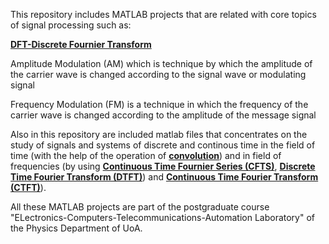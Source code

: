 This repository includes MATLAB projects that are related with core topics of signal processing such as: 

[**DFT-Discrete Fournier Transform**](https://www.robots.ox.ac.uk/~sjrob/Teaching/SP/l7.pdf)

Amplitude Modulation (AM) which is technique by which the amplitude of the carrier wave is changed according to the signal wave or modulating signal

Frequency Modulation (FM) is a technique in which the frequency of the carrier wave is changed according to the amplitude of the message signal

Also in this repository are included matlab files that concentrates on the study of signals and systems of discrete and continous time in the field of time (with the help of the operation of [**convolution**](https://en.wikipedia.org/wiki/Convolution)) and in field of frequencies (by using [**Continuous Time Fournier Series (CFTS)**](
https://en.wikipedia.org/wiki/Fourier_series), [**Discrete Time Fourier Transform (DTFT)**](https://www.tutorialspoint.com/discrete-time-fourier-transform)) and [**Continuous Time Fourier Transform (CTFT)**](https://www.geeksforgeeks.org/electronics-engineering/properties-of-continuous-time-fourier-transform/)).

All these MATLAB projects are part of the postgraduate course "ELectronics-Computers-Telecommunications-Automation Laboratory" of the Physics Department of UoA.

